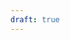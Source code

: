 ```yaml
---
draft: true
---
```


<!-- A supprimer de l'intro si ici -->
<!-- ## Points forts de Kubernetes

- Open source et très actif.
- Une communauté très visible et présente dans l'évolution de l'informatique.
- Un standard collectif qui permet une certaine interopérabilité dans le cloud.
- Les _pods_ tendent à se rapprocher plus d'une VM du point de vue de l'application.
- Hébergeable de façon quasi-identique dans le cloud, on-premise ou en mixte.
- Kubernetes a un _flat network_ ce qui permet de faire des choses puissante facilement comme le multi-datacenter.
- K8s est pensé pour la _scalabilité_ et le _calcul distribué_.


## Faiblesses de Kubernetes


- Une difficulté à manier tout ce qui est *stateful*, comme des bases de données
  - …même si les Operators et les CRD (Custom Resources Definitions) permettent de combler cette lacune dans la logique *stateless* de k8s


- Beaucoup de points sont laissés à la décision du fournisseur de cloud ou des admins système :

  - Pas de solution de **stockage** par défaut, et parfois difficile de stocker "simplement" sans passer par les fournisseurs de cloud, ou par une solution de stockage décentralisé à part entière (**Ceph, Gluster, Longhorn**...)
    - …même si ces solutions sont souvent bien intégrées à k8s

  - Beaucoup de solutions de **réseau** qui se concurrencent, demandant un comparatif fastidieux
    - …même si plusieurs leaders émergent comme **Calico, Flannel, Weave ou Cilium**

  - Pas de solution de loadbalancing par défaut : soit on se base sur le fournisseur de cloud, soit on configure [*MetalLB*](https://metallb.universe.tf/) -->

  <!-- - Pas de solution de **reverse proxy (ingress)** standard
    - …même si l'ingress **Nginx** est très utilisé et plus ou moins officiel et que **Traefik** est optimisé pour k8s -->
